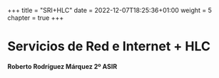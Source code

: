 +++
title = "SRI+HLC"
date = 2022-12-07T18:25:36+01:00
weight = 5
chapter = true
+++

# Servicios de Red e Internet + HLC

#### Roberto Rodríguez Márquez 2º ASIR
